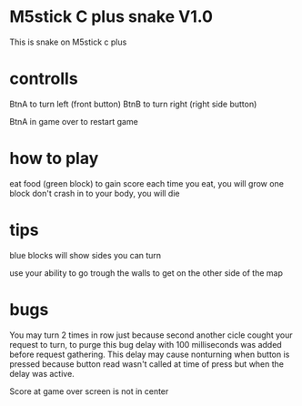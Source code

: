 # M5stick C plus snake V1.0

This is snake on M5stick c plus

# controlls

BtnA to turn left (front button)
BtnB to turn right (right side button)

BtnA in game over to restart game

# how to play

eat food (green block) to gain score
each time you eat, you will grow one block
don't crash in to your body, you will die

# tips

blue blocks will show sides you can turn

use your ability to go trough the walls to get on the other side of the map

# bugs

You may turn 2 times in row just because second another cicle cought your request to turn, to purge this bug delay with 100 milliseconds was added before request gathering. This delay may cause nonturning when button is pressed because button read wasn't called at time of press but when the delay was active.

Score at game over screen is not in center